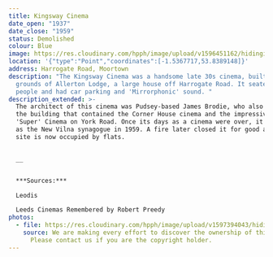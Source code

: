 ```yaml
---
title: Kingsway Cinema
date_open: "1937"
date_close: "1959"
status: Demolished
colour: Blue
image: https://res.cloudinary.com/hpph/image/upload/v1596451162/hidinginplainsight/kingswaycinema.svg
location: '{"type":"Point","coordinates":[-1.5367717,53.8389148]}'
address: Harrogate Road, Moortown
description: "The Kingsway Cinema was a handsome late 30s cinema, built in the
  grounds of Allerton Lodge, a large house off Harrogate Road. It seated 1,150
  people and had car parking and 'Mirrorphonic' sound. "
description_extended: >-
  The architect of this cinema was Pudsey-based James Brodie, who also designed
  the building that contained the Corner House cinema and the impressive Star
  'Super' Cinema on York Road. Once its days as a cinema were over, it re-opened
  as the New Vilna synagogue in 1959. A fire later closed it for good and the
  site is now occupied by flats.


  __


  ***Sources:***

  Leodis

  Leeds Cinemas Remembered by Robert Preedy
photos:
  - file: https://res.cloudinary.com/hpph/image/upload/v1597394043/hidinginplainsight/Kingsway_Cinema.jpg
    source: We are making every effort to discover the ownership of this photo.
      Please contact us if you are the copyright holder.
---
```

